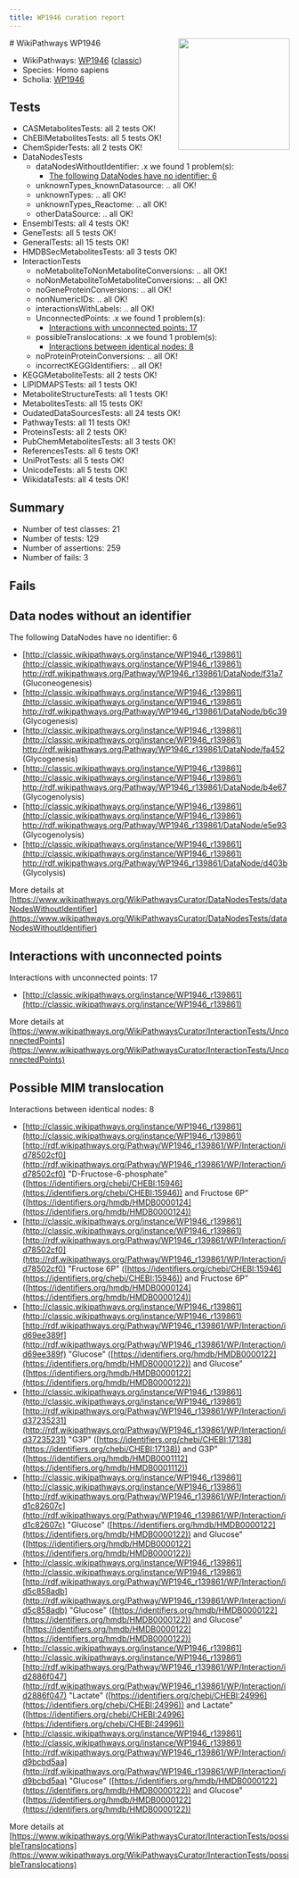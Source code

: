 ```yaml
---
title: WP1946 curation report
---
```


<img style="float: right; width: 200px" src="https://upload.wikimedia.org/wikipedia/commons/thumb/8/83/Wplogo_with_text_500.png/640px-Wplogo_with_text_500.png" />
# WikiPathways WP1946

* WikiPathways: [WP1946](https://wikipathways.org/pathways/WP1946) ([classic](https://classic.wikipathways.org/instance/WP1946))
* Species: Homo sapiens
* Scholia: [WP1946](https://scholia.toolforge.org/wikipathways/WP1946)
## Tests
* CASMetabolitesTests: all 2 tests OK!
* ChEBIMetabolitesTests: all 5 tests OK!
* ChemSpiderTests: all 2 tests OK!
* DataNodesTests
    * dataNodesWithoutIdentifier: .x we found 1 problem(s):
        * [The following DataNodes have no identifier: 6](#d2d32fa5)
    * unknownTypes_knownDatasource: .. all OK!
    * unknownTypes: .. all OK!
    * unknownTypes_Reactome: .. all OK!
    * otherDataSource: .. all OK!
* EnsemblTests: all 4 tests OK!
* GeneTests: all 5 tests OK!
* GeneralTests: all 15 tests OK!
* HMDBSecMetabolitesTests: all 3 tests OK!
* InteractionTests
    * noMetaboliteToNonMetaboliteConversions: .. all OK!
    * noNonMetaboliteToMetaboliteConversions: .. all OK!
    * noGeneProteinConversions: .. all OK!
    * nonNumericIDs: .. all OK!
    * interactionsWithLabels: .. all OK!
    * UnconnectedPoints: .x we found 1 problem(s):
        * [Interactions with unconnected points: 17](#7f1d407e)
    * possibleTranslocations: .x we found 1 problem(s):
        * [Interactions between identical nodes: 8](#1c11820d)
    * noProteinProteinConversions: .. all OK!
    * incorrectKEGGIdentifiers: .. all OK!
* KEGGMetaboliteTests: all 2 tests OK!
* LIPIDMAPSTests: all 1 tests OK!
* MetaboliteStructureTests: all 1 tests OK!
* MetabolitesTests: all 15 tests OK!
* OudatedDataSourcesTests: all 24 tests OK!
* PathwayTests: all 11 tests OK!
* ProteinsTests: all 2 tests OK!
* PubChemMetabolitesTests: all 3 tests OK!
* ReferencesTests: all 6 tests OK!
* UniProtTests: all 5 tests OK!
* UnicodeTests: all 5 tests OK!
* WikidataTests: all 4 tests OK!


## Summary

* Number of test classes: 21
* Number of tests: 129
* Number of assertions: 259
* Number of fails: 3

## Fails

<a name="d2d32fa5" />

## Data nodes without an identifier

The following DataNodes have no identifier: 6

* [http://classic.wikipathways.org/instance/WP1946_r139861](http://classic.wikipathways.org/instance/WP1946_r139861) http://rdf.wikipathways.org/Pathway/WP1946_r139861/DataNode/f31a7 (Gluconeogenesis)
* [http://classic.wikipathways.org/instance/WP1946_r139861](http://classic.wikipathways.org/instance/WP1946_r139861) http://rdf.wikipathways.org/Pathway/WP1946_r139861/DataNode/b6c39 (Glycogenesis)
* [http://classic.wikipathways.org/instance/WP1946_r139861](http://classic.wikipathways.org/instance/WP1946_r139861) http://rdf.wikipathways.org/Pathway/WP1946_r139861/DataNode/fa452 (Glycogenesis)
* [http://classic.wikipathways.org/instance/WP1946_r139861](http://classic.wikipathways.org/instance/WP1946_r139861) http://rdf.wikipathways.org/Pathway/WP1946_r139861/DataNode/b4e67 (Glycogenolysis)
* [http://classic.wikipathways.org/instance/WP1946_r139861](http://classic.wikipathways.org/instance/WP1946_r139861) http://rdf.wikipathways.org/Pathway/WP1946_r139861/DataNode/e5e93 (Glycogenolysis)
* [http://classic.wikipathways.org/instance/WP1946_r139861](http://classic.wikipathways.org/instance/WP1946_r139861) http://rdf.wikipathways.org/Pathway/WP1946_r139861/DataNode/d403b (Glycolysis)


More details at [https://www.wikipathways.org/WikiPathwaysCurator/DataNodesTests/dataNodesWithoutIdentifier](https://www.wikipathways.org/WikiPathwaysCurator/DataNodesTests/dataNodesWithoutIdentifier)

<a name="7f1d407e" />

## Interactions with unconnected points

Interactions with unconnected points: 17

* [http://classic.wikipathways.org/instance/WP1946_r139861](http://classic.wikipathways.org/instance/WP1946_r139861)


More details at [https://www.wikipathways.org/WikiPathwaysCurator/InteractionTests/UnconnectedPoints](https://www.wikipathways.org/WikiPathwaysCurator/InteractionTests/UnconnectedPoints)

<a name="1c11820d" />

## Possible MIM translocation

Interactions between identical nodes: 8

* [http://classic.wikipathways.org/instance/WP1946_r139861](http://classic.wikipathways.org/instance/WP1946_r139861) [http://rdf.wikipathways.org/Pathway/WP1946_r139861/WP/Interaction/id78502cf0](http://rdf.wikipathways.org/Pathway/WP1946_r139861/WP/Interaction/id78502cf0) "D-Fructose-6-phosphate" ([https://identifiers.org/chebi/CHEBI:15946](https://identifiers.org/chebi/CHEBI:15946)) and 
Fructose 6P" ([https://identifiers.org/hmdb/HMDB0000124](https://identifiers.org/hmdb/HMDB0000124))
* [http://classic.wikipathways.org/instance/WP1946_r139861](http://classic.wikipathways.org/instance/WP1946_r139861) [http://rdf.wikipathways.org/Pathway/WP1946_r139861/WP/Interaction/id78502cf0](http://rdf.wikipathways.org/Pathway/WP1946_r139861/WP/Interaction/id78502cf0) "Fructose 6P" ([https://identifiers.org/chebi/CHEBI:15946](https://identifiers.org/chebi/CHEBI:15946)) and 
Fructose 6P" ([https://identifiers.org/hmdb/HMDB0000124](https://identifiers.org/hmdb/HMDB0000124))
* [http://classic.wikipathways.org/instance/WP1946_r139861](http://classic.wikipathways.org/instance/WP1946_r139861) [http://rdf.wikipathways.org/Pathway/WP1946_r139861/WP/Interaction/id69ee389f](http://rdf.wikipathways.org/Pathway/WP1946_r139861/WP/Interaction/id69ee389f) "Glucose" ([https://identifiers.org/hmdb/HMDB0000122](https://identifiers.org/hmdb/HMDB0000122)) and 
Glucose" ([https://identifiers.org/hmdb/HMDB0000122](https://identifiers.org/hmdb/HMDB0000122))
* [http://classic.wikipathways.org/instance/WP1946_r139861](http://classic.wikipathways.org/instance/WP1946_r139861) [http://rdf.wikipathways.org/Pathway/WP1946_r139861/WP/Interaction/id37235231](http://rdf.wikipathways.org/Pathway/WP1946_r139861/WP/Interaction/id37235231) "G3P" ([https://identifiers.org/chebi/CHEBI:17138](https://identifiers.org/chebi/CHEBI:17138)) and 
G3P" ([https://identifiers.org/hmdb/HMDB0001112](https://identifiers.org/hmdb/HMDB0001112))
* [http://classic.wikipathways.org/instance/WP1946_r139861](http://classic.wikipathways.org/instance/WP1946_r139861) [http://rdf.wikipathways.org/Pathway/WP1946_r139861/WP/Interaction/id1c82607c](http://rdf.wikipathways.org/Pathway/WP1946_r139861/WP/Interaction/id1c82607c) "Glucose" ([https://identifiers.org/hmdb/HMDB0000122](https://identifiers.org/hmdb/HMDB0000122)) and 
Glucose" ([https://identifiers.org/hmdb/HMDB0000122](https://identifiers.org/hmdb/HMDB0000122))
* [http://classic.wikipathways.org/instance/WP1946_r139861](http://classic.wikipathways.org/instance/WP1946_r139861) [http://rdf.wikipathways.org/Pathway/WP1946_r139861/WP/Interaction/id5c858adb](http://rdf.wikipathways.org/Pathway/WP1946_r139861/WP/Interaction/id5c858adb) "Glucose" ([https://identifiers.org/hmdb/HMDB0000122](https://identifiers.org/hmdb/HMDB0000122)) and 
Glucose" ([https://identifiers.org/hmdb/HMDB0000122](https://identifiers.org/hmdb/HMDB0000122))
* [http://classic.wikipathways.org/instance/WP1946_r139861](http://classic.wikipathways.org/instance/WP1946_r139861) [http://rdf.wikipathways.org/Pathway/WP1946_r139861/WP/Interaction/id2886f047](http://rdf.wikipathways.org/Pathway/WP1946_r139861/WP/Interaction/id2886f047) "Lactate" ([https://identifiers.org/chebi/CHEBI:24996](https://identifiers.org/chebi/CHEBI:24996)) and 
Lactate" ([https://identifiers.org/chebi/CHEBI:24996](https://identifiers.org/chebi/CHEBI:24996))
* [http://classic.wikipathways.org/instance/WP1946_r139861](http://classic.wikipathways.org/instance/WP1946_r139861) [http://rdf.wikipathways.org/Pathway/WP1946_r139861/WP/Interaction/id9bcbd5aa](http://rdf.wikipathways.org/Pathway/WP1946_r139861/WP/Interaction/id9bcbd5aa) "Glucose" ([https://identifiers.org/hmdb/HMDB0000122](https://identifiers.org/hmdb/HMDB0000122)) and 
Glucose" ([https://identifiers.org/hmdb/HMDB0000122](https://identifiers.org/hmdb/HMDB0000122))


More details at [https://www.wikipathways.org/WikiPathwaysCurator/InteractionTests/possibleTranslocations](https://www.wikipathways.org/WikiPathwaysCurator/InteractionTests/possibleTranslocations)

